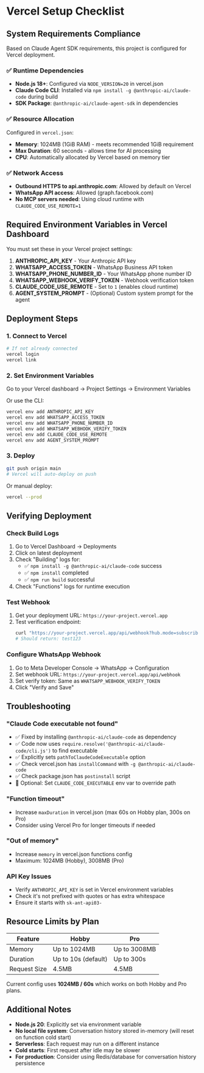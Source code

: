 # Vercel Setup Checklist

## System Requirements Compliance

Based on Claude Agent SDK requirements, this project is configured for Vercel deployment.

### ✅ Runtime Dependencies

- **Node.js 18+**: Configured via `NODE_VERSION=20` in vercel.json
- **Claude Code CLI**: Installed via `npm install -g @anthropic-ai/claude-code` during build
- **SDK Package**: `@anthropic-ai/claude-agent-sdk` in dependencies

### ✅ Resource Allocation

Configured in `vercel.json`:
- **Memory**: 1024MB (1GiB RAM) - meets recommended 1GiB requirement
- **Max Duration**: 60 seconds - allows time for AI processing
- **CPU**: Automatically allocated by Vercel based on memory tier

### ✅ Network Access

- **Outbound HTTPS to api.anthropic.com**: Allowed by default on Vercel
- **WhatsApp API access**: Allowed (graph.facebook.com)
- **No MCP servers needed**: Using cloud runtime with `CLAUDE_CODE_USE_REMOTE=1`

## Required Environment Variables in Vercel Dashboard

You must set these in your Vercel project settings:

1. **ANTHROPIC_API_KEY** - Your Anthropic API key
2. **WHATSAPP_ACCESS_TOKEN** - WhatsApp Business API token
3. **WHATSAPP_PHONE_NUMBER_ID** - Your WhatsApp phone number ID
4. **WHATSAPP_WEBHOOK_VERIFY_TOKEN** - Webhook verification token
5. **CLAUDE_CODE_USE_REMOTE** - Set to `1` (enables cloud runtime)
6. **AGENT_SYSTEM_PROMPT** - (Optional) Custom system prompt for the agent

## Deployment Steps

### 1. Connect to Vercel
```bash
# If not already connected
vercel login
vercel link
```

### 2. Set Environment Variables
Go to your Vercel dashboard → Project Settings → Environment Variables

Or use the CLI:
```bash
vercel env add ANTHROPIC_API_KEY
vercel env add WHATSAPP_ACCESS_TOKEN
vercel env add WHATSAPP_PHONE_NUMBER_ID
vercel env add WHATSAPP_WEBHOOK_VERIFY_TOKEN
vercel env add CLAUDE_CODE_USE_REMOTE
vercel env add AGENT_SYSTEM_PROMPT
```

### 3. Deploy
```bash
git push origin main
# Vercel will auto-deploy on push
```

Or manual deploy:
```bash
vercel --prod
```

## Verifying Deployment

### Check Build Logs
1. Go to Vercel Dashboard → Deployments
2. Click on latest deployment
3. Check "Building" logs for:
   - ✅ `npm install -g @anthropic-ai/claude-code` success
   - ✅ `npm install` completed
   - ✅ `npm run build` successful
4. Check "Functions" logs for runtime execution

### Test Webhook
1. Get your deployment URL: `https://your-project.vercel.app`
2. Test verification endpoint:
   ```bash
   curl "https://your-project.vercel.app/api/webhook?hub.mode=subscribe&hub.verify_token=YOUR_TOKEN&hub.challenge=test123"
   # Should return: test123
   ```

### Configure WhatsApp Webhook
1. Go to Meta Developer Console → WhatsApp → Configuration
2. Set webhook URL: `https://your-project.vercel.app/api/webhook`
3. Set verify token: Same as `WHATSAPP_WEBHOOK_VERIFY_TOKEN`
4. Click "Verify and Save"

## Troubleshooting

### "Claude Code executable not found"
- ✅ Fixed by installing `@anthropic-ai/claude-code` as dependency
- ✅ Code now uses `require.resolve('@anthropic-ai/claude-code/cli.js')` to find executable
- ✅ Explicitly sets `pathToClaudeCodeExecutable` option
- ✅ Check vercel.json has `installCommand` with `-g @anthropic-ai/claude-code`
- ✅ Check package.json has `postinstall` script
- 🔧 Optional: Set `CLAUDE_CODE_EXECUTABLE` env var to override path

### "Function timeout"
- Increase `maxDuration` in vercel.json (max 60s on Hobby plan, 300s on Pro)
- Consider using Vercel Pro for longer timeouts if needed

### "Out of memory"
- Increase `memory` in vercel.json functions config
- Maximum: 1024MB (Hobby), 3008MB (Pro)

### API Key Issues
- Verify `ANTHROPIC_API_KEY` is set in Vercel environment variables
- Check it's not prefixed with quotes or has extra whitespace
- Ensure it starts with `sk-ant-api03-`

## Resource Limits by Plan

| Feature | Hobby | Pro |
|---------|-------|-----|
| Memory | Up to 1024MB | Up to 3008MB |
| Duration | Up to 10s (default) | Up to 300s |
| Request Size | 4.5MB | 4.5MB |

Current config uses **1024MB / 60s** which works on both Hobby and Pro plans.

## Additional Notes

- **Node.js 20**: Explicitly set via environment variable
- **No local file system**: Conversation history stored in-memory (will reset on function cold start)
- **Serverless**: Each request may run on a different instance
- **Cold starts**: First request after idle may be slower
- **For production**: Consider using Redis/database for conversation history persistence
